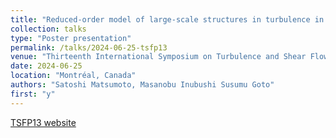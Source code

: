 ```yaml
---
title: "Reduced-order model of large-scale structures in turbulence in a periodic cube"
collection: talks
type: "Poster presentation"
permalink: /talks/2024-06-25-tsfp13
venue: "Thirteenth International Symposium on Turbulence and Shear Flow Phenomena (TSFP13)"
date: 2024-06-25
location: "Montréal, Canada"
authors: "Satoshi Matsumoto, Masanobu Inubushi Susumu Goto"
first: "y"
---
```

<a href="https://www.tsfp13.org/index.html" target="_blank" rel="noopener noreferrer">TSFP13 website</a>